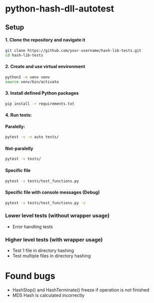 # python-hash-dll-autotest

## Setup

#### 1. Clone the repository and navigate it

```bash
git clone https://github.com/your-username/hash-lib-tests.git
cd hash-lib-tests
```

#### 2. Create and use virtual environment

```bash
python3 -m venv venv
source venv/bin/activate
```

#### 3. Install defined Python packages

```bash
pip install -r requirements.txt
```

#### 4. Run tests:

#### Paralelly:

```bash
pytest -v -n auto tests/
```

#### Not-paralelly

```bash
pytest -v tests/
```

#### Specific file

```bash
pytest -v tests/test_functions.py
```

#### Specific file with console messages (Debug)

```bash
pytest -v tests/test_functions.py -s
```

### Lower level tests (without wrapper usage)

- Error handling tests

### Higher level tests (with wrapper usage)

- Test 1 file in directory hashing
- Test multiple files in directory hashing

# Found bugs

- HashStop() and HashTerminate() freeze if operation is not finished
- MD5 Hash is calculated incorrectly
